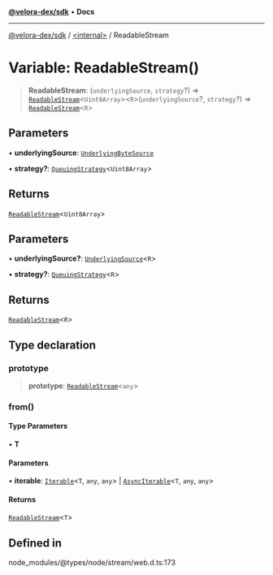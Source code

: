 [**@velora-dex/sdk**](../../README.md) • **Docs**

***

[@velora-dex/sdk](../../globals.md) / [\<internal\>](../README.md) / ReadableStream

# Variable: ReadableStream()

> **ReadableStream**: (`underlyingSource`, `strategy`?) => [`ReadableStream`](../interfaces/ReadableStream.md)\<`Uint8Array`\>\<`R`\>(`underlyingSource`?, `strategy`?) => [`ReadableStream`](../interfaces/ReadableStream.md)\<`R`\>

## Parameters

• **underlyingSource**: [`UnderlyingByteSource`](../interfaces/UnderlyingByteSource.md)

• **strategy?**: [`QueuingStrategy`](../interfaces/QueuingStrategy.md)\<`Uint8Array`\>

## Returns

[`ReadableStream`](../interfaces/ReadableStream.md)\<`Uint8Array`\>

## Parameters

• **underlyingSource?**: [`UnderlyingSource`](../interfaces/UnderlyingSource.md)\<`R`\>

• **strategy?**: [`QueuingStrategy`](../interfaces/QueuingStrategy.md)\<`R`\>

## Returns

[`ReadableStream`](../interfaces/ReadableStream.md)\<`R`\>

## Type declaration

### prototype

> **prototype**: [`ReadableStream`](../interfaces/ReadableStream.md)\<`any`\>

### from()

#### Type Parameters

• **T**

#### Parameters

• **iterable**: [`Iterable`](../interfaces/Iterable.md)\<`T`, `any`, `any`\> \| [`AsyncIterable`](../interfaces/AsyncIterable.md)\<`T`, `any`, `any`\>

#### Returns

[`ReadableStream`](../interfaces/ReadableStream.md)\<`T`\>

## Defined in

node\_modules/@types/node/stream/web.d.ts:173
